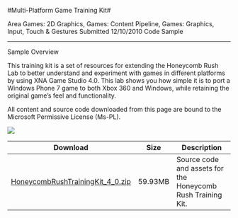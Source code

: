 #Multi-Platform Game Training Kit#

Area
Games: 2D Graphics, Games: Content Pipeline, Games: Graphics, Input, Touch & Gestures
Submitted
12/10/2010
Code Sample

---

Sample Overview

This training kit is a set of resources for extending the Honeycomb Rush Lab to better understand and experiment with games in different platforms by using XNA Game Studio 4.0. This lab shows you how simple it is to port a Windows Phone 7 game to both Xbox 360 and Windows, while retaining the original game’s feel and functionality.

All content and source code downloaded from this page are bound to the Microsoft Permissive License (Ms-PL).

	
![](https://github.com/kniEngine/XNAGameStudio/blob/main/honeycombrush2.png)

 

 
Download | Size | Description
---|---|---|
[HoneycombRushTrainingKit_4_0.zip](https://github.com/kniEngine/XNAGameStudio/blob/main/Samples/HoneycombRushTrainingKit_4_0.zip?raw=true) | 59.93MB | Source code and assets for the Honeycomb Rush Training Kit.